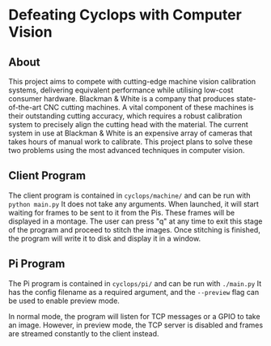 # Defeating Cyclops with Computer Vision
## About
This project aims to compete with cutting-edge machine vision calibration systems, delivering equivalent performance while utilising low-cost consumer hardware. Blackman & White is a company that produces state-of-the-art CNC cutting machines. A vital component of these machines is their outstanding cutting accuracy, which requires a robust calibration system to precisely align the cutting head with the material. The current system in use at Blackman & White is an expensive array of cameras that takes hours of manual work to calibrate. This project plans to solve these two problems using the most advanced techniques in computer vision. 

## Client Program
The client program is contained in `cyclops/machine/` and can be run with `python main.py`
It does not take any arguments.
When launched, it will start waiting for frames to be sent to it from the Pis. These frames will be displayed in a montage. The user can press "q" at any time to exit this stage of the program and proceed to stitch the images. Once stitching is finished, the program will write it to disk and display it in a window.

## Pi Program
The Pi program is contained in `cyclops/pi/` and can be run with `./main.py`
It has the config filename as a required argument, and the `--preview` flag can be used to enable preview mode.

In normal mode, the program will listen for TCP messages or a GPIO to take an image. However, in preview mode, the TCP server is disabled and frames are streamed constantly to the client instead.
